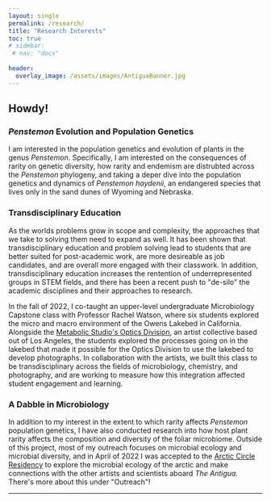 ```yaml
---
layout: single
permalink: /research/
title: "Research Interests"
toc: true
# sidebar:
 # nav: "docs"
  
header:
  overlay_image: /assets/images/AntiguaBanner.jpg
---
```


## Howdy!

### *Penstemon* Evolution and Population Genetics
I am interested in the population genetics and evolution of plants in the genus _Penstemon_. Specifically, I am interested on the consequences of rarity on genetic diversity, how rarity and endemism are distrubted across the _Penstemon_ phylogeny, and taking a deper dive into the population genetics and dynamics of _Penstemon haydenii_, an endangered species that lives only in the sand dunes of Wyoming and Nebraska. 

### Transdisciplinary Education
As the worlds problems grow in scope and complexity, the approaches that we take to solving them need to expand as well. It has been shown that transdisciplinary education and problem solving lead to students that are better suited for post-academic work, are more desireable as job candidates, and are overall more engaged with their classwork. In addition, transdisciplinary education increases the rentention of underrepresented groups in STEM fields, and there has been a recent push to "de-silo" the academic disciplines and their approaches to research. 

In the fall of 2022, I co-taught an upper-level undergraduate Microbiology Capstone class with Professor Rachel Watson, where six students explored the micro and macro environment of the Owens Lakebed in California. Alongside the [Metabolic Studio's Optics Division](https://www.metabolicstudio.org/optics-division), an artist collective based out of Los Angeles, the students explored the processes going on in the lakebed that made it possible for the Optics Division to use the lakebed to develop photographs. In collaboration with the artists, we built this class to be transdisciplinary across the fields of microbiology, chemistry, and photography, and are working to measure how this integration affected student engagement and learning. 

### A Dabble in Microbiology
In addition to my interest in the extent to which rarity affects _Penstemon_ population genetics, I have also conducted research into how host plant rarity affects the composition and diversity of the foliar microbiome. Outside of this project, most of my outreach focuses on microbial ecology and microbial diversity, and in April of 2022 I was accepted to the [Arctic Circle Residency](https://thearcticcircle.org/) to explore the microbial ecology of the arctic and make connections with the other artists and scientists aboard _The Antigua_. There's more about this under "Outreach"! 

---
